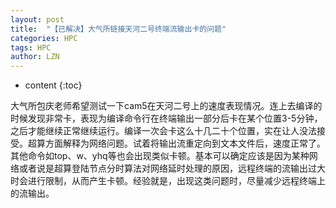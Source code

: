 ```yaml
---
layout: post
title:  "【已解决】大气所链接天河二号终端流输出卡的问题" 
categories: HPC
tags: HPC
author: LZN
---
```


* content
{:toc}

大气所包庆老师希望测试一下cam5在天河二号上的速度表现情况。连上去编译的时候发现非常卡，表现为编译命令行在终端输出一部分后卡在某个位置3-5分钟，之后才能继续正常继续运行。编译一次会卡这么十几二十个位置，实在让人没法接受。超算方面解释为网络问题。试着将输出流重定向到文本文件后，速度正常了。其他命令如top、w、yhq等也会出现类似卡顿。基本可以确定应该是因为某种网络或者说是超算登陆节点分时算法对网络延时处理的原因，远程终端的流输出过大时会进行限制，从而产生卡顿。经验就是，出现这类问题时，尽量减少远程终端上的流输出。